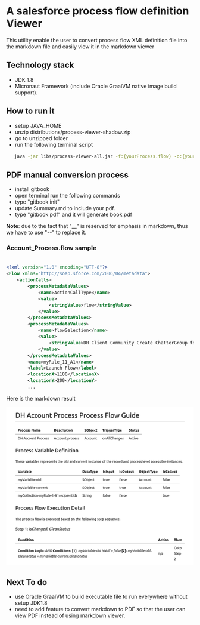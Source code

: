 # A salesforce process flow definition Viewer

This utility enable the user to convert process flow XML definition file into the markdown file and easily view it in
the markdown viewer

## Technology stack

- JDK 1.8
- Micronaut Framework (include Oracle GraalVM native image build support).

## How to run it

- setup JAVA_HOME
- unzip distributions/process-viewer-shadow.zip
- go to unzipped folder
- run the following terminal script

```zsh
   java -jar libs/process-viewer-all.jar -f:{yourProcess.flow} -o:{yourOutput.md}
```

## PDF manual conversion process
- install gitbook
- open terminal run the following commands
- type "gitbook init"
- update Summary.md to include your pdf.
- type "gitbook pdf" and it will generate book.pdf

**Note**: due to the fact that "\_\_" is reserved for emphasis in markdown, thus we have to use "--" to replace it.

### Account_Process.flow sample

```xml

<?xml version="1.0" encoding="UTF-8"?>
<Flow xmlns="http://soap.sforce.com/2006/04/metadata">
    <actionCalls>
        <processMetadataValues>
            <name>ActionCallType</name>
            <value>
                <stringValue>flow</stringValue>
            </value>
        </processMetadataValues>
        <processMetadataValues>
            <name>flowSelection</name>
            <value>
                <stringValue>DH Client Community Create ChatterGroup for Approved Accounts</stringValue>
            </value>
        </processMetadataValues>
        <name>myRule_11_A1</name>
        <label>Launch Flow</label>
        <locationX>1100</locationX>
        <locationY>200</locationY>
        ...
```

Here is the markdown result

![MarkdownResult](account_process_md.png)

## Next To do

- use Oracle GraalVM to build executable file to run everywhere without setup JDK1.8
- need to add feature to convert markdown to PDF so that the user can view PDF instead of using markdown viewer.
